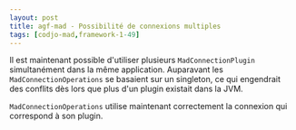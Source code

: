 ```yaml
---
layout: post
title: agf-mad - Possibilité de connexions multiples
tags: [codjo-mad,framework-1-49]
---
```

Il est maintenant possible d'utiliser plusieurs ```MadConnectionPlugin``` simultanément dans la même application. Auparavant les ```MadConnectionOperations``` se basaient sur un singleton, ce qui engendrait des conflits dès lors que plus d'un plugin existait dans la JVM.

```MadConnectionOperations``` utilise maintenant correctement la connexion qui correspond à son plugin.
